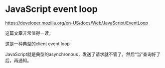# JavaScript event loop

https://developer.mozilla.org/en-US/docs/Web/JavaScript/EventLoop

这篇文章非常值得一读。

这是一种典型的client event loop

JavaScript就是典型的asynchronous，发送了请求就不管了，然后“当”查询好了后，再通知。